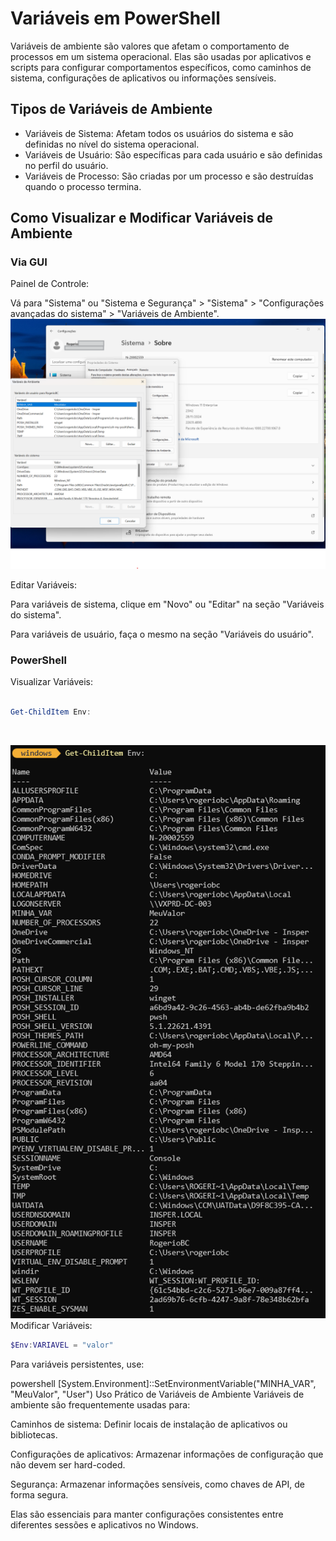 # Variáveis em PowerShell

Variáveis de ambiente são valores que afetam o comportamento de processos em um sistema operacional. Elas são usadas por aplicativos e scripts para configurar comportamentos específicos, como caminhos de sistema, configurações de aplicativos ou informações sensíveis.

## Tipos de Variáveis de Ambiente

* Variáveis de Sistema: Afetam todos os usuários do sistema e são definidas no nível do sistema operacional.
* Variáveis de Usuário: São específicas para cada usuário e são definidas no perfil do usuário.
* Variáveis de Processo: São criadas por um processo e são destruídas quando o processo termina.

## Como Visualizar e Modificar Variáveis de Ambiente

### Via GUI
Painel de Controle:

Vá para "Sistema" ou "Sistema e Segurança" > "Sistema" > "Configurações avançadas do sistema" > "Variáveis de Ambiente".
![Variáveis de Ambiente - GUI](img/img02-001.png)

Editar Variáveis:

Para variáveis de sistema, clique em "Novo" ou "Editar" na seção "Variáveis do sistema".

Para variáveis de usuário, faça o mesmo na seção "Variáveis do usuário".

### PowerShell
Visualizar Variáveis:


``` PowerShell

Get-ChildItem Env:

``` 
<br>

![Mostrar Variaveis](img/img02-002.png)
<br>
Modificar Variáveis:
``` PowerShell
$Env:VARIAVEL = "valor"
``` 

Para variáveis persistentes, use:

powershell
[System.Environment]::SetEnvironmentVariable("MINHA_VAR", "MeuValor", "User")
Uso Prático de Variáveis de Ambiente
Variáveis de ambiente são frequentemente usadas para:

Caminhos de sistema: Definir locais de instalação de aplicativos ou bibliotecas.

Configurações de aplicativos: Armazenar informações de configuração que não devem ser hard-coded.

Segurança: Armazenar informações sensíveis, como chaves de API, de forma segura.

Elas são essenciais para manter configurações consistentes entre diferentes sessões e aplicativos no Windows.